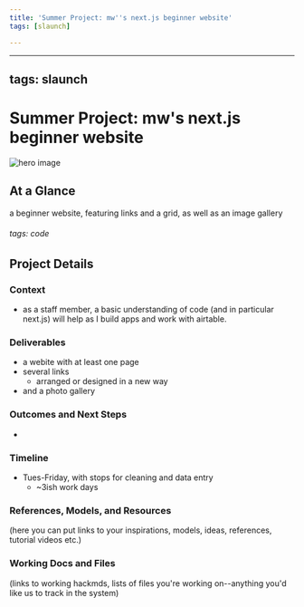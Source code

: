 ```yaml
---
title: 'Summer Project: mw''s next.js beginner website'
tags: [slaunch]

---
```


---
tags: slaunch
---
# Summer Project: mw's next.js beginner website

![hero image](https://files.slack.com/files-pri/T0HTW3H0V-F05833A832S/screenshot_2023-05-16_at_4.35.54_pm.png?pub_secret=8bafbd84d8)

## At a Glance

a beginner website, featuring links and a grid, as well as an image gallery 

###### tags: code 

## Project Details

### Context

* as a staff member, a basic understanding of code (and in particular next.js) will help as I build apps and work with airtable.

### Deliverables 
* a webite with at least one page 
* several links
    * arranged or designed in a new way
* and a photo gallery 


### Outcomes and Next Steps

* 

### Timeline

* Tues-Friday, with stops for cleaning and data entry 
    * ~3ish work days 


### References, Models, and Resources 
(here you can put links to your inspirations, models, ideas, references, tutorial videos etc.)

### Working Docs and Files

(links to working hackmds, lists of files you're working on--anything you'd like us to track in the system)